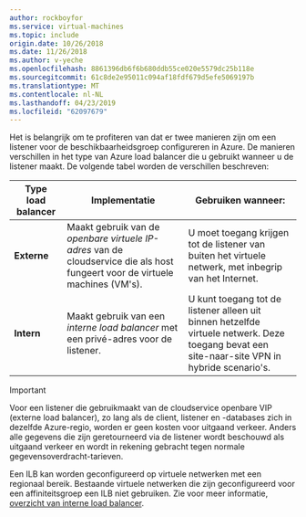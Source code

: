 ```yaml
---
author: rockboyfor
ms.service: virtual-machines
ms.topic: include
origin.date: 10/26/2018
ms.date: 11/26/2018
ms.author: v-yeche
ms.openlocfilehash: 8861396db6f6b680ddb55ce020e5579dc25b118e
ms.sourcegitcommit: 61c8de2e95011c094af18fdf679d5efe5069197b
ms.translationtype: MT
ms.contentlocale: nl-NL
ms.lasthandoff: 04/23/2019
ms.locfileid: "62097679"
---
```

Het is belangrijk om te profiteren van dat er twee manieren zijn om een listener voor de beschikbaarheidsgroep configureren in Azure. De manieren verschillen in het type van Azure load balancer die u gebruikt wanneer u de listener maakt. De volgende tabel worden de verschillen beschreven:

| Type load balancer | Implementatie | Gebruiken wanneer: |
| --- | --- | --- |
| **Externe** |Maakt gebruik van de *openbare virtuele IP-adres* van de cloudservice die als host fungeert voor de virtuele machines (VM's). |U moet toegang krijgen tot de listener van buiten het virtuele netwerk, met inbegrip van het Internet. |
| **Intern** |Maakt gebruik van een *interne load balancer* met een privé-adres voor de listener. |U kunt toegang tot de listener alleen uit binnen hetzelfde virtuele netwerk. Deze toegang bevat een site-naar-site VPN in hybride scenario's. |

> [!IMPORTANT]
> Voor een listener die gebruikmaakt van de cloudservice openbare VIP (externe load balancer), zo lang als de client, listener en -databases zich in dezelfde Azure-regio, worden er geen kosten voor uitgaand verkeer. Anders alle gegevens die zijn geretourneerd via de listener wordt beschouwd als uitgaand verkeer en wordt in rekening gebracht tegen normale gegevensoverdracht-tarieven. 
> 
> 

Een ILB kan worden geconfigureerd op virtuele netwerken met een regionaal bereik. Bestaande virtuele netwerken die zijn geconfigureerd voor een affiniteitsgroep een ILB niet gebruiken. Zie voor meer informatie, [overzicht van interne load balancer](../articles/load-balancer/load-balancer-internal-overview.md).

<!-- Update_Description: update meta properties -->